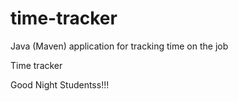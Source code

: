 # time-tracker
Java (Maven) application for tracking time on the job

Time tracker

Good Night Studentss!!!
